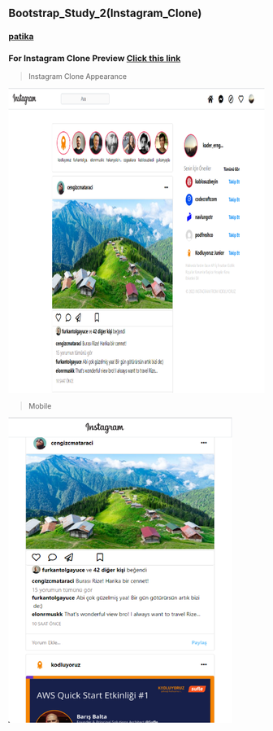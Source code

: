 ## Bootstrap_Study_2(Instagram_Clone)
### [patika](https://academy.patika.dev/tr/profile)
### For Instagram Clone Preview [Click this link](https://kaderergin.github.io/Bootstrap/Bootstrap_Study_2/) 

> Instagram Clone Appearance

 <img src="assets/Instagram_clone_ss_1.png"  width="750ox" height="600px"> 

> Mobile

 <img src="assets/Instagram_clone_ss_2.png"  width="440ox" height="600px"> 
